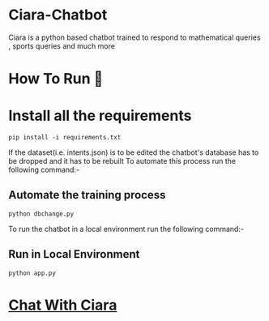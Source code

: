 
# Ciara-Chatbot

Ciara is a python based chatbot trained to respond to mathematical queries , sports queries and much more




# How To Run 🏃‍

# Install all the requirements
    
    pip install -i requirements.txt


If the dataset(i.e. intents.json) is to be edited the chatbot's database has to be dropped and it has to be rebuilt
To automate this process run the following command:-
## Automate the training process

    python dbchange.py

To run the chatbot in a local environment run the following command:-
## Run in Local Environment

    python app.py

# [Chat With Ciara](http://ciara-chatbot.herokuapp.com/)
